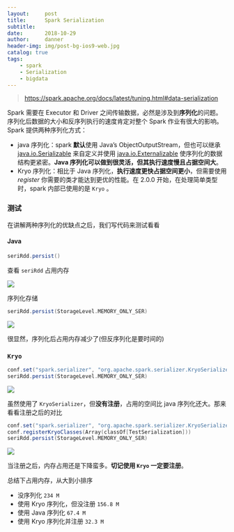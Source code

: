 ```yaml
---
layout:     post
title:      Spark Serialization
subtitle:   
date:       2018-10-29
author:     danner
header-img: img/post-bg-ios9-web.jpg
catalog: true
tags:
    - spark
    - Serialization
    - bigdata
---
```


>   https://spark.apache.org/docs/latest/tuning.html#data-serialization 

Spark 需要在 Executor 和 Driver 之间传输数据，必然是涉及到**序列化**的问题。序列化后数据的大小和反序列执行的速度肯定对整个 Spark 作业有很大的影响。Spark 提供两种序列化方式：

- java 序列化：spark **默认**使用 Java’s ObjectOutputStream，但也可以继承[java.io.Serializable](https://docs.oracle.com/javase/8/docs/api/java/io/Serializable.html) 来自定义并使用 [java.io.Externalizable](https://docs.oracle.com/javase/8/docs/api/java/io/Externalizable.html) 使序列化的数据结构更紧密。**Java 序列化可以做到很灵活，但其执行速度慢且占据空间大**。
- Kryo 序列化：相比于 Java 序列化，**执行速度更快占据空间更小**，但需要使用  *register*  你需要的类才能达到更优的性能。在 2.0.0 开始，在处理简单类型时，spark 内部已使用的是 `Kryo` 。

### 测试

在讲解两种序列化的优缺点之后，我们写代码来测试看看

#### Java

```scala
seriRdd.persist()
```

查看 `seriRdd` 占用内存

![](https://vendanner.github.io/img/Spark/java_cache.png)

序列化存储

```scala
seriRdd.persist(StorageLevel.MEMORY_ONLY_SER)
```

![](https://vendanner.github.io/img/Spark/java_seri_cache.png)

很显然，序列化后占用内存减少了(但反序列化是要时间的)

### `Kryo`

```scala
conf.set("spark.serializer", "org.apache.spark.serializer.KryoSerializer")
seriRdd.persist(StorageLevel.MEMORY_ONLY_SER)
```

![](https://vendanner.github.io/img/Spark/kryo_ser_noregister.png)

虽然使用了 `KryoSerializer`，但**没有注册**，占用的空间比 java 序列化还大。那来看看注册之后的对比

```scala
conf.set("spark.serializer", "org.apache.spark.serializer.KryoSerializer")
conf.registerKryoClasses(Array(classOf[TestSerialization]))
seriRdd.persist(StorageLevel.MEMORY_ONLY_SER)
```

![](https://vendanner.github.io/img/Spark/kryo_seri_register.png)

当注册之后，内存占用还是下降蛮多。**切记使用 `Kryo` 一定要注册**。

总结下占用内存，从大到小排序

- 没序列化 `234 M`
- 使用 Kryo 序列化，但没注册 `156.8 M`
- 使用 Java 序列化  `67.4 M`
- 使用 Kryo 序列化并注册 `32.3 M`